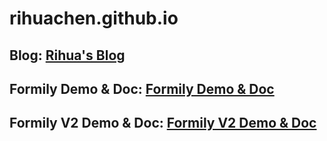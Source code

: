 # rihuachen.github.io

## Blog: [Rihua's Blog](https://rihuachen.github.io/blog)
## Formily Demo & Doc: [Formily Demo & Doc](https://rihuachen.github.io/formily-doc)
## Formily V2 Demo & Doc: [Formily V2 Demo & Doc](https://github.com/RihuaChen/docs)
